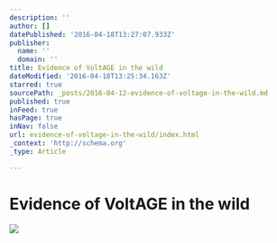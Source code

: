 ```yaml
---
description: ''
author: []
datePublished: '2016-04-18T13:27:07.933Z'
publisher:
  name: ''
  domain: ''
title: Evidence of VoltAGE in the wild
dateModified: '2016-04-18T13:25:34.163Z'
starred: true
sourcePath: _posts/2016-04-12-evidence-of-voltage-in-the-wild.md
published: true
inFeed: true
hasPage: true
inNav: false
url: evidence-of-voltage-in-the-wild/index.html
_context: 'http://schema.org'
_type: Article

---
```

# Evidence of VoltAGE in the wild
![](https://the-grid-user-content.s3-us-west-2.amazonaws.com/903a06ef-ee3c-474b-bf33-8b59c267df9a.png)